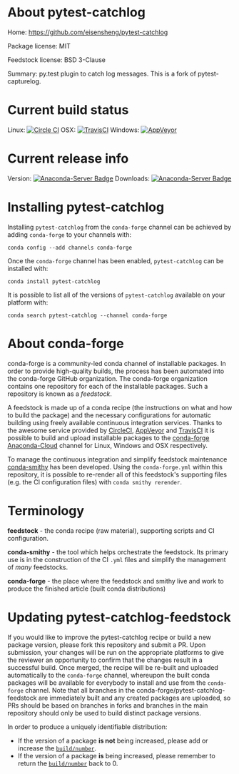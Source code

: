 About pytest-catchlog
=====================

Home: https://github.com/eisensheng/pytest-catchlog

Package license: MIT

Feedstock license: BSD 3-Clause

Summary: py.test plugin to catch log messages. This is a fork of pytest-capturelog.



Current build status
====================

Linux: [![Circle CI](https://circleci.com/gh/conda-forge/pytest-catchlog-feedstock.svg?style=shield)](https://circleci.com/gh/conda-forge/pytest-catchlog-feedstock)
OSX: [![TravisCI](https://travis-ci.org/conda-forge/pytest-catchlog-feedstock.svg?branch=master)](https://travis-ci.org/conda-forge/pytest-catchlog-feedstock)
Windows: [![AppVeyor](https://ci.appveyor.com/api/projects/status/github/conda-forge/pytest-catchlog-feedstock?svg=True)](https://ci.appveyor.com/project/conda-forge/pytest-catchlog-feedstock/branch/master)

Current release info
====================
Version: [![Anaconda-Server Badge](https://anaconda.org/conda-forge/pytest-catchlog/badges/version.svg)](https://anaconda.org/conda-forge/pytest-catchlog)
Downloads: [![Anaconda-Server Badge](https://anaconda.org/conda-forge/pytest-catchlog/badges/downloads.svg)](https://anaconda.org/conda-forge/pytest-catchlog)

Installing pytest-catchlog
==========================

Installing `pytest-catchlog` from the `conda-forge` channel can be achieved by adding `conda-forge` to your channels with:

```
conda config --add channels conda-forge
```

Once the `conda-forge` channel has been enabled, `pytest-catchlog` can be installed with:

```
conda install pytest-catchlog
```

It is possible to list all of the versions of `pytest-catchlog` available on your platform with:

```
conda search pytest-catchlog --channel conda-forge
```


About conda-forge
=================

conda-forge is a community-led conda channel of installable packages.
In order to provide high-quality builds, the process has been automated into the
conda-forge GitHub organization. The conda-forge organization contains one repository
for each of the installable packages. Such a repository is known as a *feedstock*.

A feedstock is made up of a conda recipe (the instructions on what and how to build
the package) and the necessary configurations for automatic building using freely
available continuous integration services. Thanks to the awesome service provided by
[CircleCI](https://circleci.com/), [AppVeyor](http://www.appveyor.com/)
and [TravisCI](https://travis-ci.org/) it is possible to build and upload installable
packages to the [conda-forge](https://anaconda.org/conda-forge)
[Anaconda-Cloud](http://docs.anaconda.org/) channel for Linux, Windows and OSX respectively.

To manage the continuous integration and simplify feedstock maintenance
[conda-smithy](http://github.com/conda-forge/conda-smithy) has been developed.
Using the ``conda-forge.yml`` within this repository, it is possible to re-render all of
this feedstock's supporting files (e.g. the CI configuration files) with ``conda smithy rerender``.


Terminology
===========

**feedstock** - the conda recipe (raw material), supporting scripts and CI configuration.

**conda-smithy** - the tool which helps orchestrate the feedstock.
                   Its primary use is in the construction of the CI ``.yml`` files
                   and simplify the management of *many* feedstocks.

**conda-forge** - the place where the feedstock and smithy live and work to
                  produce the finished article (built conda distributions)


Updating pytest-catchlog-feedstock
==================================

If you would like to improve the pytest-catchlog recipe or build a new
package version, please fork this repository and submit a PR. Upon submission,
your changes will be run on the appropriate platforms to give the reviewer an
opportunity to confirm that the changes result in a successful build. Once
merged, the recipe will be re-built and uploaded automatically to the
`conda-forge` channel, whereupon the built conda packages will be available for
everybody to install and use from the `conda-forge` channel.
Note that all branches in the conda-forge/pytest-catchlog-feedstock are
immediately built and any created packages are uploaded, so PRs should be based
on branches in forks and branches in the main repository should only be used to
build distinct package versions.

In order to produce a uniquely identifiable distribution:
 * If the version of a package **is not** being increased, please add or increase
   the [``build/number``](http://conda.pydata.org/docs/building/meta-yaml.html#build-number-and-string).
 * If the version of a package **is** being increased, please remember to return
   the [``build/number``](http://conda.pydata.org/docs/building/meta-yaml.html#build-number-and-string)
   back to 0.
